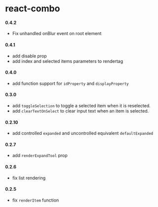 react-combo
===========


#### 0.4.2
* Fix unhandled onBlur event on root element

#### 0.4.1
* add disable prop
* add index and selected items parameters to rendertag

#### 0.4.0
 * add function support for `idProperty` and `displayProperty`
 
#### 0.3.0
 * add `toggleSelection` to toggle a selected item when it is reselected.
 * add `clearTextOnSelect` to clear input text when an item is selected.

#### 0.2.10
 * add controlled `expanded` and uncontrolled equivalent `defaultExpanded`
 
#### 0.2.7
 * add `renderExpandTool` prop
 
#### 0.2.6
 * fix list rendering
 
#### 0.2.5
 * fix `renderItem` function